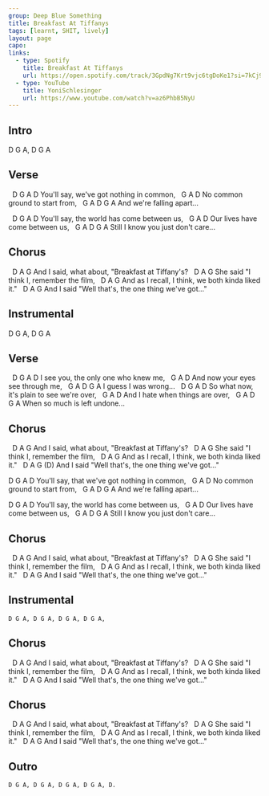 ```yaml
---
group: Deep Blue Something
title: Breakfast At Tiffanys
tags: [learnt, SHIT, lively]
layout: page
capo: 
links: 
  - type: Spotify
    title: Breakfast At Tiffanys
    url: https://open.spotify.com/track/3GpdNg7Krt9vjc6tgDoKe1?si=7kCj94VbRh2yqQRLmgAchQ
  - type: YouTube
    title: YoniSchlesinger
    url: https://www.youtube.com/watch?v=az6PhbB5NyU
---
```


## Intro

D G A, D G A

## Verse

&nbsp;      D    G         A          D
You'll say, we've got nothing in common,
&nbsp;   G      A         D
No common ground to start from,
&nbsp;   G       A      D      G A
And we're falling apart...

&nbsp;      D        G         A       D
You'll say, the world has come between us,
&nbsp;   G          A       D
Our lives have come between us,
&nbsp;     G      A              D      G A
Still I know you just don't care...

## Chorus

&nbsp;   D                    A            G
And I said, what about, "Breakfast at Tiffany's?
&nbsp;       D              A          G
She said "I think I, remember the film,
&nbsp;      D                     A          G
And as I recall, I think, we both kinda liked it."
&nbsp;   D                        A               G
And I said "Well that's, the one thing we've got..."

## Instrumental

D G A, D G A

## Verse

&nbsp; D            G    A        D
I see you, the only one who knew me,
&nbsp;   G         A       D
And now your eyes see through me,
&nbsp;    G  A        D          G A
I guess I was wrong...
&nbsp;  D              G        A         D
So what now, it's plain to see we're over,
&nbsp;     G          A         D
And I hate when things are over,
&nbsp;    G          A      D      G A
When so much is left undone...

## Chorus

&nbsp;   D                    A            G
And I said, what about, "Breakfast at Tiffany's?
&nbsp;       D              A          G
She said "I think I, remember the film,
&nbsp;      D                     A          G
And as I recall, I think, we both kinda liked it."
&nbsp;   D                        A               G      (D)
And I said "Well that's, the one thing we've got..."

D                G         A          D
You'll say, that we've got nothing in common,
&nbsp;   G      A         D
No common ground to start from,
&nbsp;   G       A      D      G A
And we're falling apart...

D               G         A       D
You'll say, the world has come between us,
&nbsp;   G          A       D
Our lives have come between us,
&nbsp;     G      A              D      G A
Still I know you just don't care...

## Chorus

&nbsp;   D                    A            G
And I said, what about, "Breakfast at Tiffany's?
&nbsp;       D              A          G
She said "I think I, remember the film,
&nbsp;      D                     A          G
And as I recall, I think, we both kinda liked it."
&nbsp;   D                        A               G
And I said "Well that's, the one thing we've got..."

## Instrumental

```chordpro
D G A, D G A, D G A, D G A,
```

## Chorus

&nbsp;   D                    A            G
And I said, what about, "Breakfast at Tiffany's?
&nbsp;       D              A          G
She said "I think I, remember the film,
&nbsp;      D                     A          G
And as I recall, I think, we both kinda liked it."
&nbsp;   D                        A               G
And I said "Well that's, the one thing we've got..."

## Chorus

&nbsp;   D                    A            G
And I said, what about, "Breakfast at Tiffany's?
&nbsp;       D              A          G
She said "I think I, remember the film,
&nbsp;      D                     A          G
And as I recall, I think, we both kinda liked it."
&nbsp;   D                        A               G
And I said "Well that's, the one thing we've got..."

## Outro

```chordpro
D G A, D G A, D G A, D G A, D.
```
